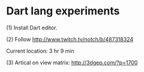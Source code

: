 # Dart lang experiments

(1) Install Dart editor.

(2) Follow http://www.twitch.tv/notch/b/487318324

Current location: 3 hr 9 min

(3) Artical on view matrix:  http://3dgep.com/?p=1700
